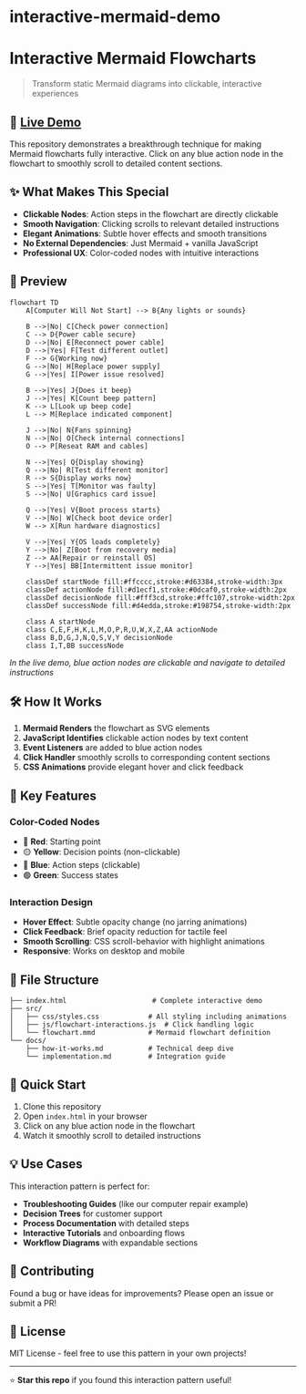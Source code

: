 # interactive-mermaid-demo

# Interactive Mermaid Flowcharts

> Transform static Mermaid diagrams into clickable, interactive experiences

## 🚀 [**Live Demo**](https://yourusername.github.io/interactive-mermaid-demo)

This repository demonstrates a breakthrough technique for making Mermaid flowcharts fully interactive. Click on any blue action node in the flowchart to smoothly scroll to detailed content sections.

## ✨ What Makes This Special

- **Clickable Nodes**: Action steps in the flowchart are directly clickable
- **Smooth Navigation**: Clicking scrolls to relevant detailed instructions
- **Elegant Animations**: Subtle hover effects and smooth transitions
- **No External Dependencies**: Just Mermaid + vanilla JavaScript
- **Professional UX**: Color-coded nodes with intuitive interactions

## 📱 Preview

```mermaid
flowchart TD
    A[Computer Will Not Start] --> B{Any lights or sounds}
    
    B -->|No| C[Check power connection]
    C --> D{Power cable secure}
    D -->|No| E[Reconnect power cable]
    D -->|Yes| F[Test different outlet]
    F --> G{Working now}
    G -->|No| H[Replace power supply]
    G -->|Yes| I[Power issue resolved]
    
    B -->|Yes| J{Does it beep}
    J -->|Yes| K[Count beep pattern]
    K --> L[Look up beep code]
    L --> M[Replace indicated component]
    
    J -->|No| N{Fans spinning}
    N -->|No| O[Check internal connections]
    O --> P[Reseat RAM and cables]
    
    N -->|Yes| Q{Display showing}
    Q -->|No| R[Test different monitor]
    R --> S{Display works now}
    S -->|Yes| T[Monitor was faulty]
    S -->|No| U[Graphics card issue]
    
    Q -->|Yes| V{Boot process starts}
    V -->|No| W[Check boot device order]
    W --> X[Run hardware diagnostics]
    
    V -->|Yes| Y{OS loads completely}
    Y -->|No| Z[Boot from recovery media]
    Z --> AA[Repair or reinstall OS]
    Y -->|Yes| BB[Intermittent issue monitor]

    classDef startNode fill:#ffcccc,stroke:#d63384,stroke-width:3px
    classDef actionNode fill:#d1ecf1,stroke:#0dcaf0,stroke-width:2px
    classDef decisionNode fill:#fff3cd,stroke:#ffc107,stroke-width:2px
    classDef successNode fill:#d4edda,stroke:#198754,stroke-width:2px
    
    class A startNode
    class C,E,F,H,K,L,M,O,P,R,U,W,X,Z,AA actionNode
    class B,D,G,J,N,Q,S,V,Y decisionNode
    class I,T,BB successNode
```

*In the live demo, blue action nodes are clickable and navigate to detailed instructions*

## 🛠️ How It Works

1. **Mermaid Renders** the flowchart as SVG elements
2. **JavaScript Identifies** clickable action nodes by text content
3. **Event Listeners** are added to blue action nodes
4. **Click Handler** smoothly scrolls to corresponding content sections
5. **CSS Animations** provide elegant hover and click feedback

## 🔧 Key Features

### Color-Coded Nodes
- 🔴 **Red**: Starting point
- 🟡 **Yellow**: Decision points (non-clickable)
- 🔵 **Blue**: Action steps (clickable)
- 🟢 **Green**: Success states

### Interaction Design
- **Hover Effect**: Subtle opacity change (no jarring animations)
- **Click Feedback**: Brief opacity reduction for tactile feel
- **Smooth Scrolling**: CSS scroll-behavior with highlight animations
- **Responsive**: Works on desktop and mobile

## 📂 File Structure

```
├── index.html                     # Complete interactive demo
├── src/
│   ├── css/styles.css            # All styling including animations
│   ├── js/flowchart-interactions.js  # Click handling logic
│   └── flowchart.mmd             # Mermaid flowchart definition
└── docs/
    ├── how-it-works.md           # Technical deep dive
    └── implementation.md         # Integration guide
```

## 🚀 Quick Start

1. Clone this repository
2. Open `index.html` in your browser
3. Click on any blue action node in the flowchart
4. Watch it smoothly scroll to detailed instructions

## 💡 Use Cases

This interaction pattern is perfect for:
- **Troubleshooting Guides** (like our computer repair example)
- **Decision Trees** for customer support
- **Process Documentation** with detailed steps
- **Interactive Tutorials** and onboarding flows
- **Workflow Diagrams** with expandable sections

## 🤝 Contributing

Found a bug or have ideas for improvements? Please open an issue or submit a PR!

## 📄 License

MIT License - feel free to use this pattern in your own projects!

---

⭐ **Star this repo** if you found this interaction pattern useful!
